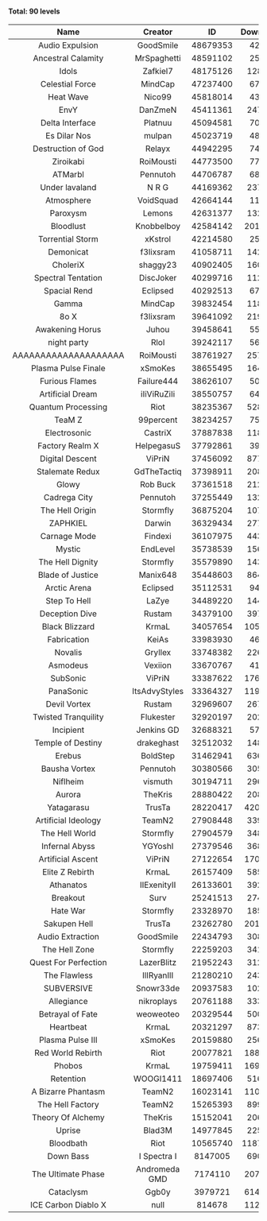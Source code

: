 #### Total: 90 levels

| Name | Creator | ID | Downloads | Likes |
|:---:|:---:|:---:|:---:|:---:|
| Audio Expulsion | GoodSmile | 48679353 | 42229 | 3954
| Ancestral Calamity | MrSpaghetti | 48591102 | 25544 | 2655
| Idols | Zafkiel7 | 48175126 | 128268 | 16971
| Celestial Force  | MindCap | 47237400 | 67219 | 6304
| Heat Wave | Nico99 | 45818014 | 43122 | 4554
| EnvY | DanZmeN | 45411361 | 247937 | 22449
| Delta Interface | Platnuu | 45094581 | 70500 | 7106
| Es Dilar Nos | mulpan | 45023719 | 48931 | 4426
| Destruction of God | Relayx | 44942295 | 74334 | 7430
| Ziroikabi | RoiMousti | 44773500 | 77296 | 6623
| ATMarbl | Pennutoh | 44706787 | 68187 | 6288
| Under lavaland | N R G | 44169362 | 237369 | 21669
| Atmosphere | VoidSquad | 42664144 | 11414 | 1488
| Paroxysm | Lemons | 42631377 | 132563 | 11308
| Bloodlust | Knobbelboy | 42584142 | 2013722 | 203355
| Torrential Storm | xKstrol | 42214580 | 25009 | 2332
| Demonicat | f3lixsram | 41058711 | 142105 | 11550
| CholeriX | shaggy23 | 40902405 | 160905 | 12692
| Spectral Tentation | DiscJoker | 40299716 | 112701 | 7839
| Spacial Rend | Eclipsed | 40292513 | 67343 | 5815
| Gamma | MindCap | 39832454 | 118548 | 10689
| 8o X | f3lixsram | 39641092 | 219279 | 17625
| Awakening Horus | Juhou | 39458641 | 55660 | 4896
| night party | Rlol | 39242117 | 56747 | 5561
| AAAAAAAAAAAAAAAAAAAA | RoiMousti | 38761927 | 257483 | 17146
| Plasma Pulse Finale | xSmoKes | 38655495 | 164244 | 15054
| Furious Flames | Failure444 | 38626107 | 50377 | 3995
| Artificial Dream | iIiViRuZiIi | 38550757 | 64640 | 5525
| Quantum Processing | Riot | 38235367 | 528572 | 38089
| TeaM Z | 99percent | 38234257 | 75316 | 6100
| Electrosonic | CastriX | 37887838 | 118664 | 10775
| Factory Realm X | HelpegasuS | 37792861 | 39606 | 4001
| Digital Descent | ViPriN | 37456092 | 877019 | 83685
| Stalemate Redux | GdTheTactiq | 37398911 | 208687 | 15863
| Glowy | Rob Buck | 37361518 | 212609 | 21971
| Cadrega City | Pennutoh | 37255449 | 132329 | 12215
| The Hell Origin | Stormfly | 36875204 | 107056 | 8891
| ZAPHKIEL | Darwin | 36329434 | 277130 | 30707
| Carnage Mode | Findexi | 36107975 | 443123 | 42685
| Mystic | EndLevel | 35738539 | 156881 | 14797
| The Hell Dignity | Stormfly | 35579890 | 143871 | 12623
| Blade of Justice | Manix648 | 35448603 | 864907 | 91223
| Arctic Arena | Eclipsed | 35112531 | 94077 | 7300
| Step To Hell | LaZye | 34489220 | 144487 | 15036
| Deception Dive | Rustam | 34379100 | 397549 | 25374
| Black Blizzard | KrmaL | 34057654 | 1059896 | 105771
| Fabrication | KeiAs | 33983930 | 46971 | 5335
| Novalis | Gryllex | 33748382 | 226450 | 20742
| Asmodeus | Vexiion | 33670767 | 41144 | 3985
| SubSonic | ViPriN | 33387622 | 1768942 | 135967
| PanaSonic | ItsAdvyStyles | 33364327 | 1196653 | 161079
| Devil Vortex | Rustam | 32969607 | 267988 | 24363
| Twisted Tranquility | Flukester | 32920197 | 202970 | 20241
| Incipient | Jenkins GD | 32688321 | 57331 | 5342
| Temple of Destiny | drakeghast | 32512032 | 148602 | 14554
| Erebus | BoldStep | 31462941 | 636138 | 60007
| Bausha Vortex | Pennutoh | 30380566 | 305756 | 27951
| Niflheim | vismuth | 30194711 | 296645 | 23571
| Aurora | TheKris | 28880422 | 208205 | 19616
| Yatagarasu  | TrusTa | 28220417 | 4206376 | 404031
| Artificial Ideology | TeamN2 | 27908448 | 339813 | 34391
| The Hell World | Stormfly | 27904579 | 348752 | 26101
| Infernal Abyss | YGYoshI | 27379546 | 368082 | 36995
| Artificial Ascent | ViPriN | 27122654 | 1702066 | 153316
| Elite Z Rebirth | KrmaL | 26157409 | 585907 | 39386
| Athanatos | IIExenityII | 26133601 | 392582 | 44624
| Breakout | Surv | 25241513 | 274072 | 28032
| Hate War | Stormfly | 23328970 | 185674 | 14309
| Sakupen Hell | TrusTa | 23262780 | 2010197 | 151371
| Audio Extraction | GoodSmile | 22434793 | 308921 | 29955
| The Hell Zone | Stormfly | 22259203 | 341404 | 22566
| Quest For Perfection | LazerBlitz | 21952243 | 312673 | 27891
| The Flawless | IlIRyanIlI | 21280210 | 243897 | 22611
| SUBVERSIVE | Snowr33de | 20937583 | 102158 | 13654
| Allegiance | nikroplays | 20761188 | 333532 | 36953
| Betrayal of Fate | weoweoteo | 20329544 | 500102 | 47625
| Heartbeat | KrmaL | 20321297 | 873983 | 79066
| Plasma Pulse III | xSmoKes | 20159880 | 256983 | 25728
| Red World Rebirth | Riot | 20077821 | 1881336 | 128840
| Phobos | KrmaL | 19759411 | 1699073 | 156347
| Retention | WOOGI1411 | 18697406 | 516789 | 66146
| A Bizarre Phantasm | TeamN2 | 16023141 | 1106830 | 112659
| The Hell Factory | TeamN2 | 15265393 | 899495 | 90862
| Theory Of Alchemy | TheKris | 15152041 | 206837 | 15714
| Uprise | Blad3M | 14977845 | 225698 | 21402
| Bloodbath | Riot | 10565740 | 11874869 | 1109919
| Down Bass | I Spectra I | 8147005 | 690966 | 63655
| The Ultimate Phase | Andromeda GMD | 7174110 | 2077978 | 217075
| Cataclysm | Ggb0y | 3979721 | 6143635 | 513004
| ICE Carbon Diablo X | null | 814678 | 1128268 | 83464

